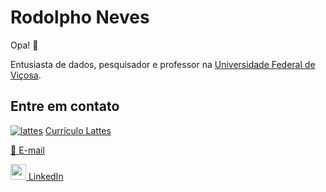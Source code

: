 # Rodolpho Neves
Opa! 🚀

Entusiasta de dados, pesquisador e professor na [Universidade Federal de Viçosa](http://www.ufv.br).

## Entre em contato
[![lattes](https://buscatextual.cnpq.br/buscatextual/images/curriculo/logolattes.gif)](http://lattes.cnpq.br/5028233275009831) [Currículo Lattes](http://lattes.cnpq.br/5028233275009831)

[📧 E-mail](mailto:rodolpho.neves@ufv.br)

[<img src="https://cdn-icons-png.freepik.com/256/3991/3991775.png?semt=ais_hybrid" height="25px"> LinkedIn](https://www.linkedin.com/in/rodolpho-neves/)
